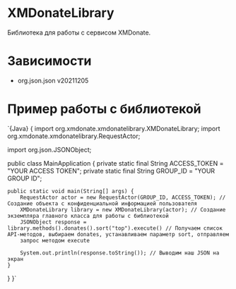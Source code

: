 # XMDonateLibrary
Библиотека для работы с сервисом XMDonate.

# Зависимости
- org.json.json v20211205

# Пример работы с библиотекой

`{Java} {
import org.xmdonate.xmdonatelibrary.XMDonateLibrary;
import org.xmdonate.xmdonatelibrary.RequestActor;

import org.json.JSONObject;

public class MainApplication {
	private static final String ACCESS_TOKEN = "YOUR ACCESS TOKEN";
	private static final String GROUP_ID = "YOUR GROUP ID";

    public static void main(String[] args) {
        RequestActor actor = new RequestActor(GROUP_ID, ACCESS_TOKEN); // Создание объекта с конфиденциальной информацией пользователя
		XMDonateLibrary library = new XMDonateLibrary(actor); // Создание экземпляра главного класса для работы с библиотекой
		JSONObject response = library.methods().donates().sort("top").execute() // Получаем список API-методов, выбираем donates, устанавливаем параметр sort, отправляем
		запрос методом execute
		
		System.out.println(response.toString()); // Выводим наш JSON на экран
    }
}
}`
